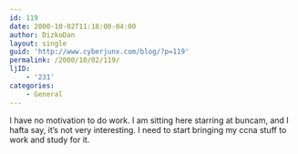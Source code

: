 ```yaml
---
id: 119
date: 2000-10-02T11:18:00-04:00
author: DizkoDan
layout: single
guid: 'http://www.cyberjunx.com/blog/?p=119'
permalink: /2000/10/02/119/
ljID:
    - '231'
categories:
    - General
---
```


I have no motivation to do work. I am sitting here starring at buncam, and I hafta say, it’s not very interesting. I need to start bringing my ccna stuff to work and study for it.